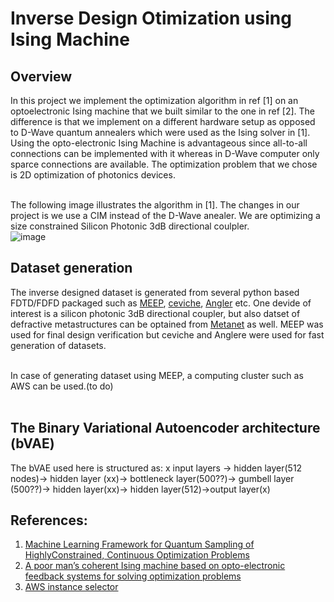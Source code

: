 # Inverse Design Otimization using Ising Machine
## Overview
In this project we implement the optimization algorithm in ref [1] on an optoelectronic Ising machine that we built similar to the one in ref [2]. The difference is that we implement on a different hardware setup as opposed to D-Wave quantum annealers which were used as the Ising solver in [1]. Using the opto-electronic Ising Machine is advantageous since all-to-all connections can be implemented with it whereas in D-Wave computer only sparce connections are available. The optimization problem that we chose is 2D optimization of photonics devices.<br /><br/>

The following image illustrates the algorithm in [1]. The changes in our project is we use a CIM instead of the D-Wave anealer. We are optimizing a size constrained Silicon Photonic 3dB directional coulpler.<br/>
![image](https://github.com/satadrudas98/Nanophotonic_Design_Optimization_Using_Ising_Machine/assets/38806771/6b5eb63e-4818-494e-88a3-87d099a43367)


## Dataset generation

The inverse designed dataset is generated from several python based FDTD/FDFD packaged such as [MEEP](https://github.com/NanoComp/meep), [ceviche](https://github.com/fancompute/ceviche), [Angler](https://github.com/fancompute/angler/tree/master) etc. One devide of interest is a silicon photonic 3dB directional coupler, but also datset of defractive metastructures can be optained from [Metanet](http://metanet.stanford.edu/) as well. MEEP was used for final design verification but ceviche and Anglere were used for fast generation of datasets.<br /><br />

In case of generating dataset using MEEP, a computing cluster such as AWS can be used.(to do)<br /><br />

## The Binary Variational Autoencoder architecture (bVAE)

The bVAE used here is structured as: x input layers -> hidden layer(512 nodes)-> hidden layer (xx)-> bottleneck layer(500??)-> gumbell layer (500??)-> hidden layer(xx)-> hidden layer(512)->output layer(x)<br />




## References: <br />
1. [Machine Learning Framework for Quantum Sampling of HighlyConstrained, Continuous Optimization Problems ](https://aip.scitation.org/doi/10.1063/5.0060481)<br />
2. [A poor man’s coherent Ising machine based on opto-electronic feedback systems for solving optimization problems](https://www.nature.com/articles/s41467-019-11484-3)<br />
3. [AWS instance selector](https://d1.awsstatic.com/AWS%20EC2%20for%20HPC%20Solution%20brief%20Final.pdf)


